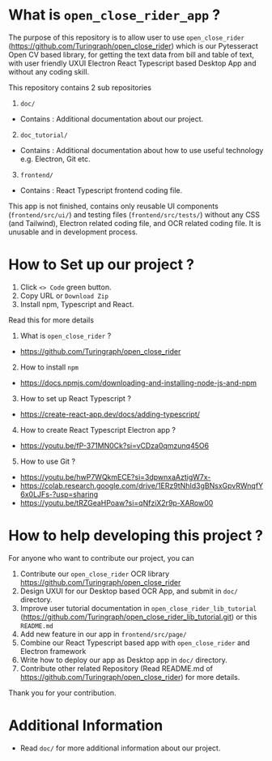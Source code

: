 # What is `open_close_rider_app` ?

The purpose of this repository is to allow user to use `open_close_rider` (https://github.com/Turingraph/open_close_rider) 
which is our Pytesseract Open CV based library, for getting the text data from bill and table of text, 
with user friendly UXUI Electron React Typescript based Desktop App and without any coding skill.

This repository contains 2 sub repositories
1.  `doc/`
-   Contains : Additional documentation about our project.
2.  `doc_tutorial/`
-   Contains : Additional documentation about how to use useful technology e.g. Electron, Git etc.
3.  `frontend/`
-   Contains : React Typescript frontend coding file.

This app is not finished, contains only reusable UI components (`frontend/src/ui/`) and testing 
files (`frontend/src/tests/`) without any CSS (and Tailwind), Electron related coding file, and
OCR related coding file. It is unusable and in development process.

# How to Set up our project ?

1.  Click `<> Code` green button.
2.  Copy URL or `Download Zip`
3.  Install npm, Typescript and React.

Read this for more details
1.  What is `open_close_rider` ?
-   https://github.com/Turingraph/open_close_rider
2.  How to install `npm`
-   https://docs.npmjs.com/downloading-and-installing-node-js-and-npm
3.  How to set up React Typescript ?
-   https://create-react-app.dev/docs/adding-typescript/
4.  How to create React Typescript Electron app ?
-   https://youtu.be/fP-371MN0Ck?si=vCDza0qmzunq45O6
5.  How to use Git ?
-   https://youtu.be/hwP7WQkmECE?si=3dpwnxaAztigW7x-
-   https://colab.research.google.com/drive/1ERz9tNhId3gBNsxGpvRWnqfY6x0LJFs-?usp=sharing
-   https://youtu.be/tRZGeaHPoaw?si=qNfziX2r9p-XARow00

# How to help developing this project ?

For anyone who want to contribute our project, you can
1.  Contribute our `open_close_rider` OCR library https://github.com/Turingraph/open_close_rider
2.  Design UXUI for our Desktop based OCR App, and submit in `doc/` directory.
3.  Improve user tutorial documentation in `open_close_rider_lib_tutorial`
    (https://github.com/Turingraph/open_close_rider_lib_tutorial.git) or this `README.md`
4.  Add new feature in our app in `frontend/src/page/`
5.  Combine our React Typescript based app with `open_close_rider` and Electron framework
6.  Write how to deploy our app as Desktop app in `doc/` directory.
7.  Contribute other related Repository (Read README.md of https://github.com/Turingraph/open_close_rider)
    for more details.

Thank you for your contribution.

# Additional Information

-	Read `doc/` for more additional information about our project.
